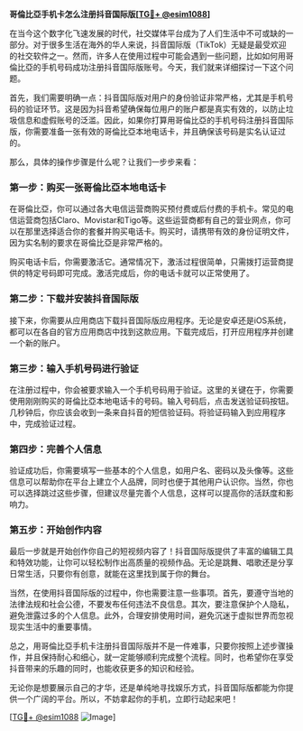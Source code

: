 **哥倫比亞手机卡怎么注册抖音国际版[[TG💪+ @esim1088](https://t.me/s/esim1088)]**

在当今这个数字化飞速发展的时代，社交媒体平台成为了人们生活中不可或缺的一部分。对于很多生活在海外的华人来说，抖音国际版（TikTok）无疑是最受欢迎的社交软件之一。然而，许多人在使用过程中可能会遇到一些问题，比如如何用哥倫比亞的手机号码成功注册抖音国际版账号。今天，我们就来详细探讨一下这个问题。

首先，我们需要明确一点：抖音国际版对用户的身份验证非常严格，尤其是手机号码的验证环节。这是因为抖音希望确保每位用户的账户都是真实有效的，以防止垃圾信息和虚假账号的泛滥。因此，如果你打算用哥倫比亞的手机号码注册抖音国际版，你需要准备一张有效的哥倫比亞本地电话卡，并且确保该号码是实名认证过的。

那么，具体的操作步骤是什么呢？让我们一步步来看：

### 第一步：购买一张哥倫比亞本地电话卡

在哥倫比亞，你可以通过各大电信运营商购买预付费或后付费的手机卡。常见的电信运营商包括Claro、Movistar和Tigo等。这些运营商都有自己的营业网点，你可以在那里选择适合你的套餐并购买电话卡。购买时，请携带有效的身份证明文件，因为实名制的要求在哥倫比亞是非常严格的。

购买电话卡后，你需要激活它。通常情况下，激活过程很简单，只需拨打运营商提供的特定号码即可完成。激活完成后，你的电话卡就可以正常使用了。

### 第二步：下载并安装抖音国际版

接下来，你需要从应用商店下载抖音国际版应用程序。无论是安卓还是iOS系统，都可以在各自的官方应用商店中找到这款应用。下载完成后，打开应用程序并创建一个新的账户。

### 第三步：输入手机号码进行验证

在注册过程中，你会被要求输入一个手机号码用于验证。这里的关键在于，你需要使用刚刚购买的哥倫比亞本地电话卡的号码。输入号码后，点击发送验证码按钮。几秒钟后，你应该会收到一条来自抖音的短信验证码。将验证码输入到应用程序中，完成验证过程。

### 第四步：完善个人信息

验证成功后，你需要填写一些基本的个人信息，如用户名、密码以及头像等。这些信息可以帮助你在平台上建立个人品牌，同时也便于其他用户认识你。当然，你也可以选择跳过这些步骤，但建议尽量完善个人信息，这样可以提高你的活跃度和影响力。

### 第五步：开始创作内容

最后一步就是开始创作你自己的短视频内容了！抖音国际版提供了丰富的编辑工具和特效功能，让你可以轻松制作出高质量的视频作品。无论是跳舞、唱歌还是分享日常生活，只要你有创意，就能在这里找到属于你的舞台。

当然，在使用抖音国际版的过程中，你也需要注意一些事项。首先，要遵守当地的法律法规和社会公德，不要发布任何违法不良信息。其次，要注意保护个人隐私，避免泄露过多的个人信息。此外，合理安排使用时间，避免沉迷于虚拟世界而忽视现实生活中的重要事情。

总之，用哥倫比亞手机卡注册抖音国际版并不是一件难事，只要你按照上述步骤操作，并且保持耐心和细心，就一定能够顺利完成整个流程。同时，也希望你在享受抖音带来的乐趣的同时，也能收获更多的知识和经验。

无论你是想要展示自己的才华，还是单纯地寻找娱乐方式，抖音国际版都能为你提供一个广阔的平台。所以，不妨拿起你的手机，立即行动起来吧！

[[TG💪+ @esim1088](https://t.me/s/esim1088) ![Image](https://i.postimg.cc/4NQfJmqS/Snipaste-2025-05-13-00-14-12.png)]